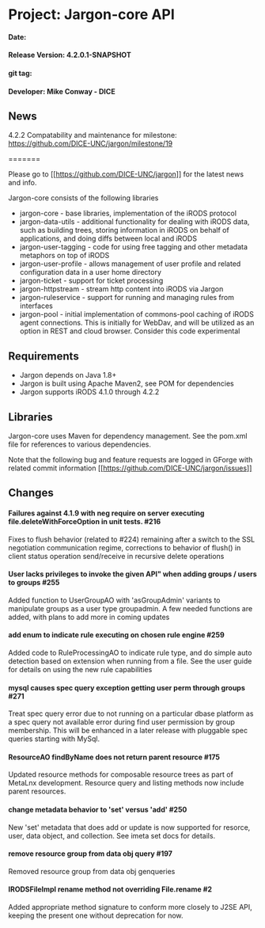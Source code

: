 
# Project: Jargon-core API
#### Date:  
#### Release Version: 4.2.0.1-SNAPSHOT
#### git tag:
#### Developer: Mike Conway - DICE

## News

4.2.2 Compatability and maintenance
for milestone: https://github.com/DICE-UNC/jargon/milestone/19


=======

Please go to [[https://github.com/DICE-UNC/jargon]] for the latest news and info.

Jargon-core consists of the following libraries

* jargon-core - base libraries, implementation of the iRODS protocol
* jargon-data-utils - additional functionality for dealing with iRODS data, such as building trees, storing information in iRODS on behalf of applications, and doing diffs between local and iRODS
* jargon-user-tagging - code for using free tagging and other metadata metaphors on top of iRODS
* jargon-user-profile - allows management of user profile and related configuration data in a user home directory
* jargon-ticket - support for ticket processing
* jargon-httpstream - stream http content into iRODS via Jargon
* jargon-ruleservice - support for running and managing rules from interfaces
* jargon-pool - initial implementation of commons-pool caching of iRODS agent connections.  This is initially for WebDav, and will be utilized as an option in REST and cloud browser.  Consider this code experimental

## Requirements

* Jargon depends on Java 1.8+
* Jargon is built using Apache Maven2, see POM for dependencies
* Jargon supports iRODS 4.1.0 through 4.2.2

## Libraries

Jargon-core uses Maven for dependency management.  See the pom.xml file for references to various dependencies.

Note that the following bug and feature requests are logged in GForge with related commit information [[https://github.com/DICE-UNC/jargon/issues]]

## Changes

#### Failures against 4.1.9 with neg require on server executing file.deleteWithForceOption in unit tests. #216

Fixes to flush behavior (related to #224) remaining after a switch to the SSL negotiation communication regime, corrections to behavior of flush() in client status operation send/receive in recursive delete operations

#### User lacks privileges to invoke the given API" when adding groups / users to groups #255

Added function to UserGroupAO with 'asGroupAdmin' variants to manipulate groups as a user type groupadmin. A few needed functions are added, with plans to add more in coming updates

#### add enum to indicate rule executing on chosen rule engine #259

Added code to RuleProcessingAO to indicate rule type, and do simple auto detection based on extension when running from a file. See the user guide for details on using the new rule capabilities

#### mysql causes spec query exception getting user perm through groups #271

Treat spec query error due to not running on a particular dbase platform as a spec query not available error during find user permission by group membership. This will be enhanced in a later release with pluggable spec queries starting with MySql.

#### ResourceAO findByName does not return parent resource #175

Updated resource methods for composable resource trees as part of MetaLnx development.  Resource
query and listing methods now include parent resources.

#### change metadata behavior to 'set' versus 'add' #250

New 'set' metadata that does add or update is now supported for resorce, user, data object, and collection. See imeta set docs for details.

#### remove resource group from data obj query #197

Removed resource group from data obj genqueries

#### IRODSFileImpl rename method not overriding File.rename #2

Added appropriate method signature to conform more closely to J2SE API, keeping the present one without deprecation for now.
